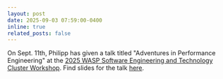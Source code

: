 ```yaml
---
layout: post
date: 2025-09-03 07:59:00-0400
inline: true
related_posts: false
---
```


On Sept. 11th, Philipp has given a talk titled "Adventures in Performance Engineering" at the [2025 WASP Software Engineering and Technology Cluster Workshop](https://www.chalmers.se/en/current/calendar/wasp-software-engineering-and-technology-cluster-workshop/). Find slides for the talk [here](https://speakerdeck.com/xleitix/presentation-wasp-software-technology-cluster-2025).